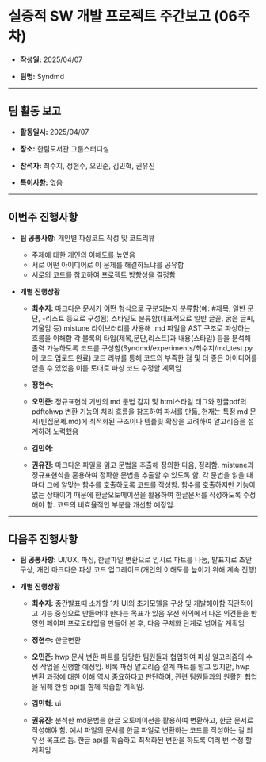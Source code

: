 # 실증적 SW 개발 프로젝트 주간보고 (06주차)
- **작성일:** 2025/04/07

- **팀명:** Syndmd

***

## 팀 활동 보고
- **활동일시:** 2025/04/07

- **장소:** 한림도서관 그룹스터디실

- **참석자:** 최수지, 정현수, 오민준, 김민혁, 권유진

- **특이사항:** 없음

***

## 이번주 진행사항
- **팀 공통사항:** 개인별 파싱코드 작성 및 코드리뷰
  - 주제에 대한 개인의 이해도를 높였음
  - 서로 어떤 아이디어로 이 문제를 해결하느냐를 공유함
  - 서로의 코드를 참고하여 프로젝트 방향성을 결정함

- **개별 진행상황**

  - **최수지:** 마크다운 문서가 어떤 형식으로 구분되는지 분류함(예: #제목, 일반 문단, -리스트 등으로 구성됨) 스타일도 분류함(대표적으로 일반 글꼴, 굵은 글씨, 기울임 등) mistune 라이브러리를 사용해 .md 파일을 AST 구조로 파싱하는 흐름을 이해함 각 블록의 타입(제목,문단,리스트)과 내용(스타일) 등을 분석해 출력 가능하도록 코드를 구성함(Syndmd/experiments/최수지/md_test.py에 코드 업로드 완료) 코드 리뷰를 통해 코드의 부족한 점 및 더 좋은 아이디어를 얻을 수 있었음 이를 토대로 파싱 코드 수정할 계획임

  - **정현수:** 

  - **오민준:** 정규표현식 기반의 md 문법 감지 및 html스타일 태그와 한글pdf의 pdftohwp 변환 기능의 처리 흐름을 참조하여 파서를 만듦, 현재는 특정 md 문서(빈집문제.md)에 최적화된 구조이나 템플릿 확장을 고려하여 알고리즘을 설계하려 노력했음

  - **김민혁:** 

  - **권유진:** 마크다운 파일을 읽고 문법을 추출해 정의한 다음, 정리함. mistune과 정규표현식을 혼용하여 정확한 문법을 추출할 수 있도록 함. 각 문법을 읽을 때마다 그에 알맞는 함수를 호출하도록 코드를 작성함. 함수를 호출하지만 기능이 없는 상태이기 때문에 한글오토메이션을 활용하여 한글문서를 작성하도록 수정해야 함. 코드의 비효율적인 부분을 개선할 예정임.

***

## 다음주 진행사항
- **팀 공통사항:** UI/UX, 파싱, 한글파일 변환으로 임시로 파트를 나눔, 발표자료 초안 구상, 개인 마크다운 파싱 코드 업그레이드(개인의 이해도를 높이기 위해 계속 진행)

- **개별 진행상황** 

  - **최수지:** 중간발표때 소개할 1차 UI의 초기모델을 구상 및 개발해야함 직관적이고 기능 중심으로 만들어야 한다는 목표가 있음 우선 회의에서 나온 의견들을 반영한 페이퍼 프로토타입을 만들어 본 후, 다음 구체화 단계로 넘어갈 계획임

  - **정현수:** 한글변환

  - **오민준:** hwp 문서 변환 파트를 담당한 팀원들과 협업하여 파싱 알고리즘의 수정 작업을 진행할 예정임. 비록 파싱 알고리즘 설계 파트를 맡고 있지만, hwp 변환 과정에 대한 이해 역시 중요하다고 판단하여, 관련 팀원들과의 원활한 협업을 위해 한컴 api를 함께 학습할 계획임.

  - **김민혁:** ui

  - **권유진:** 분석한 md문법을 한글 오토메이션을 활용하여 변환하고, 한글 문서로 작성해야 함. 예시 파일의 문서를 한글 파일로 변환하는 코드를 작성하는 걸 최우선 목표로 둠. 한글 api를 학습하고 최적화된 변환을 하도록 여러 번 수정 할 계획임
